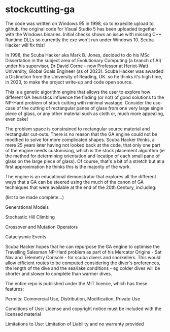 # stockcutting-ga

The code was written on Windows 95 in 1998, so to expedite upload to github, the original code for Visual Studio 5 has been uploaded together with the Windows binaries. Initial checks shows an issue with missing C++ Runtime DLLs so currently the exe won't run under Windows 10. Scuba Hacker will fix this!

In 1998, the Scuba Hacker aka Mark B. Jones, decided to do his MSc Dissertation in the subject area of Evolutionary Computing (a branch of AI) under his supervisor, Dr David Corne - now Professor at Heriot-Watt University, Global Goals Engineer (as of 2023). Scuba Hacker was awarded a Distinction from the University of Reading, UK. so he thinks it's high time, in 2023, to make the project write-up and code open source.

This is a genetic algorithm engine that allows the user to explore how different GA heuristics influence the finding (or not) of good solutions to the NP-Hard problem of stock cutting with minimal wastage. Consider the use-case of the cutting of rectangular panes of glass from one very large single piece of glass, or any other material such as cloth or, much more appealing, even cake! 

The problem space is constrained to rectangular source material and rectangular cut-outs. There is no reason that the GA engine could not be modified to solve for more complicated shapes. Scuba Hacker thinks, a mere 25 years later having not looked back at the code, that only one part of the engine needs customising, which is the stock placement algorithm (ie the method for determining orientation and locatipn of each small pane of glass on the large piece of glass). Of course, that's a bit of a stretch but at a first approximation he thinks this is the majority of the work.

The engine is an educational demonstrator that explores all the different ways that a GA can be steered using the much of the canon of GA techniques that were available at the end of the 20th Century, including:

(list to be made complete...)

Generational Models

Stochastic Hill Climbing

Crossover and Mutation Operators

Cataclysmic Events


Scuba Hacker hopes that he can repurpose the GA engine to optimise the Travelling Salesman NP-Hard problem as part of his Mercator Origins - Sat Nav and Telemetry Console - for scuba divers and snorkellers. This would allow efficient routes to be computed considering the diver's preferences, the length of the dive and the sea/lake conditions - eg colder dives will be shorter and slower to complete than warmer dives.

The entire repo is published under the MIT licence, which has these features:

Permits:            Commercial Use, Distribution, Modification, Private Use

Conditions of Use:  License and copyright notice must be included with the licensed material

Limitations to Use: Limitation of Liability and no warranty provided
